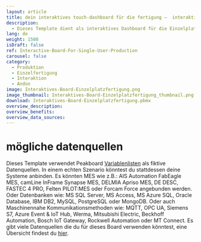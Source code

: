 ```yaml
---
layout: article
title: dein interaktives touch-dashboard für die fertigung ―  interaktive visualisierung am einzelnen arbeitsplatz
description: 
  - Dieses Template dient als interaktives Dashboard für die Einzelplatzfertigung. Durch die Verwendung eines interaktiven Bildschirms in Form eines Touchscreens an dem entsprechenden Arbeitsplatz, kann der jeweilige Mitarbeiter Probleme melden, Montagezeiten stoppen und sieht gleichzeitig, wie viele Teile für einen bestimmten Auftrag noch fertiggestellt werden müssen, und zwar in Echtzeit! Diese Informationen können an anderer Stelle zentral überblickt werden, um so die Produktion zu optimieren. Auf diese Weise kann eine Betriebsdatenerfassung (BDE) sehr einfach und zuverlässig realisiert werden. Lade dir das Template direkt herunter und binde eine Vielzahl an individuellen Schnittstellen an. Für deine flexible Visualisierung wichtiger Unternehmenskennzahlen!
lang: de
weight: 1500
isDraft: false
ref: Interactive-Board-For-Single-User-Production
carousel: false
category:
  - Produktion
  - Einzelfertigung
  - Interaktion
  - Andon
image: Interaktives-Board-Einzelplatzfertigung.png
image_thumbnail: Interaktives-Board-Einzelplatzfertigung_thumbnail.png
download: Interaktives-Board-Einzelplatzfertigung.pbmx
overview_description:
overview_benefits:
overview_data_sources:
---
```

# mögliche datenquellen
Dieses Template verwendet Peakboard [Variablenlisten](https://help.peakboard.com/scripting/de-variables.html) als fiktive Datenquellen. In einem echten Szenario könntest du stattdessen deine Systeme anbinden. Es könnten MES wie z.B.: AIS Automation FabEagle MES, camLine InFrame Synapse MES, DELMIA Apriso MES, DE DESC, FASTEC 4 PRO, Felten PILOT:MES oder Forcam Force angebunden werden. Oder  Datenbanken wie: MS SQL Server, MS Access, MS Azure SQL, Oracle Database, IBM DB2, MySQL, PostgreSQL oder MongoDB. Oder auch Maschinennahe Kommunikationsmethoden wie: MQTT, OPC UA, Siemens S7, Azure Event & IoT Hub, Werma, Mitsubishi Electric, Beckhoff Automation, Bosch IoT Gateway, Rockwell Automation oder MT Connect. Es gibt viele Datenquellen die du für dieses Board verwenden könntest, eine Übersicht findest du [hier](https://peakboard.com/produkt/peakboard-versionen/#schnittstellen).